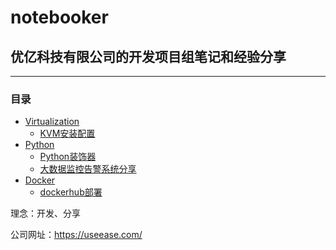 # notebooker
## 优亿科技有限公司的开发项目组笔记和经验分享
---------------------------

### 目录
- [Virtualization](./Virtualization/)
    * [KVM安装配置](./Virtualization/kvm_setup_and_config.md)
- [Python](./Python/)
    * [Python装饰器](./Python/使用Python装饰器.md)
    * [大数据监控告警系统分享](./Python/PyCon/PyCon2016-大数据监控告警系统.md)
- [Docker](./Docker/)
    * [dockerhub部署](./Docker/dockerhub_registry_building.md)

理念：开发、分享

公司网址：https://useease.com/
